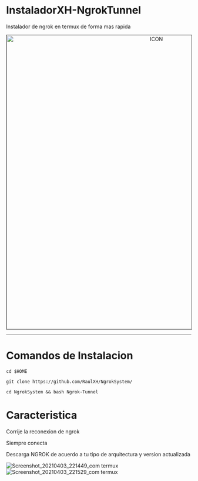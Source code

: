 # InstaladorXH-NgrokTunnel
Instalador de ngrok en termux de forma mas rapida 
<p align="center"><img src="https://miro.medium.com/max/1698/0*PYiASVGm5RwolHt6.jpg" alt="ICON" align="center" border="1" width="800" height="auto"></p>
<hr>


# Comandos de Instalacion
```
cd $HOME

git clone https://github.com/RaulXH/NgrokSystem/

cd NgrokSystem && bash Ngrok-Tunnel

```

# Caracteristica
<p> Corrije la reconexion de ngrok </p>
<p> Siempre conecta </p>
<p> Descarga NGROK de acuerdo a tu tipo de arquitectura y version actualizada </p>


![Screenshot_20210403_221449_com termux](https://user-images.githubusercontent.com/77165035/113497539-cb4c1e00-94ca-11eb-822c-0d6a92207ad3.jpg)
![Screenshot_20210403_221529_com termux](https://user-images.githubusercontent.com/77165035/113497542-d141ff00-94ca-11eb-99bc-b2caaccdb0b0.jpg)


